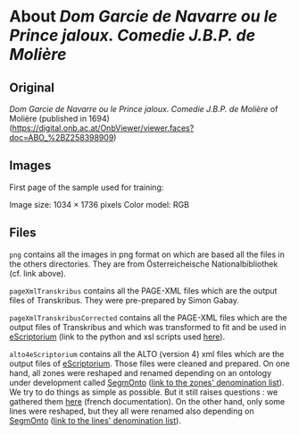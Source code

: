 # About _Dom Garcie de Navarre ou le Prince jaloux. Comedie J.B.P. de Molière_ 

## Original
_Dom Garcie de Navarre ou le Prince jaloux. Comedie J.B.P. de Molière_ of Molière (published in 1694) (https://digital.onb.ac.at/OnbViewer/viewer.faces?doc=ABO_%2BZ258398909)

## Images
First page of the sample used for training:

Image size: 1034 × 1736 pixels
Color model: RGB

## Files
``png`` contains all the images in png format on which are based all the files in the others directories. They are from Österreicheische Nationalbibliothek (cf. link above).

``pageXmlTranskribus`` contains all the PAGE-XML files which are the output files of Transkribus. They were pre-prepared by Simon Gabay.

``pageXmlTranskribusCorrected`` contains all the PAGE-XML files which are the output files of Transkribus and which was transformed to fit and be used in [eScriptorium](http://traces6.paris.inria.fr/) (link to the python and xsl scripts used [here](https://github.com/Heresta/BAO_Stage_DH_ENS_2021/tree/main/CorrectionPageXMLeScriptorium)).

``alto4eScriptorium`` contains all the ALTO (version 4) xml files which are the output files of [eScriptorium](http://traces6.paris.inria.fr/). Those files were cleaned and prepared. On one hand, all zones were reshaped and renamed depending on an ontology under development called [SegmOnto](https://github.com/SegmOnto) ([link to the zones' denomination list](https://github.com/SegmOnto/examples/tree/main/zones)). We try to do things as simple as possible. But it still raises questions : we gathered them [here](https://github.com/Heresta/BAO_Stage_DH_ENS_2021/tree/main/problemesSegmentation) (french documentation). On the other hand, only some lines were reshaped, but they all were renamed also depending on [SegmOnto](https://github.com/SegmOnto) ([link to the lines' denomination list](https://github.com/SegmOnto/examples/tree/main/lines)).
